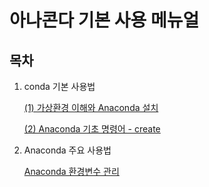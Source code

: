 # 아나콘다 기본 사용 메뉴얼

## 목차
1. conda 기본 사용법
    
    [(1) 가상환경 이해와 Anaconda 설치](./env_basicment.md)

    [(2) Anaconda 기초 명령어 - create](./env_create.md)

2. Anaconda 주요 사용법

    [Anaconda 환경변수 관리](./env_variable_management.md)